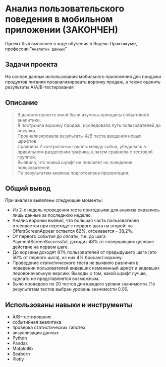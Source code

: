 # Анализ пользовательского поведения в мобильном приложении (ЗАКОНЧЕН)
Проект был выполнен в ходе обучения в Яндекс.Практикуме, профессии "`Аналитик данных`"
##  Задачи проекта
На основе данных использования мобильного приложения для продажи продуктов питания проанализировать воронку продаж, а также оценить результаты A/A/B-тестирования 
## Описание 
> В данном проекте мной были изучены принципы событийной аналитики.   
> Я построила воронку продаж, исследовала путь пользователей до покупки.    
> Проанализировала результаты A/B-теста введения новых шрифтов.    
> Сравнила 2 контрольных группы между собой, убедилась в правильном разделении трафика, а затем сравнила с тестовой группой.   
> Выявила, что новый шрифт  не повлияет на поведение пользователей.   
> По результатам анализа подготовлена презентация. 
## Общий вывод
При анализе выявлены следующие моменты:

* Из 2-х недель проведения теста пригодными для анализа оказались лишь данные за последнюю неделю.
* Анализ воронки выявил, что большая часть пользователей отсеивается при переходе с первого шага на второй: на OffersScreenAppear остается 62%, отсеивается - 38,2%.
* От первого события до оплаты, т.е. до шага PaymentScreenSuccessful, доходит 48% от совершивших целевое действие на первом шаге.
* До корзины доходят 81% пользователей от предыдущего шага (это 50% от первого шага), из них 4% бросают корзину.
* Проведение статистического теста не выявило различия в поведении пользователей видевших измененный шрифт и видевших перовоначальную версию. Выводы о том, какой шрифт лучше, сделать не представляется возможным.
* Было проведено по 20 тестов для каждого уровня значимости. По результатам тестов выбран уровень значимости 0.05.

##  Использованы навыки и инструменты
* A/B-тестирование
* событийная аналитика
*  проверка статистических гипотез
*  визуализация данных
*  Python
*  Pandas
*  Matplotlib
*  Seaborn
*  Plotly
